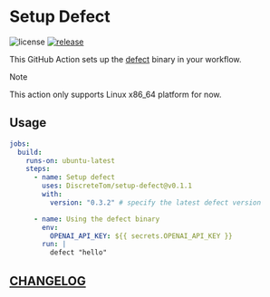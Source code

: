 # Setup Defect

![license](https://img.shields.io/github/license/DiscreteTom/setup-defect?style=flat-square)
[![release](https://img.shields.io/github/v/release/DiscreteTom/setup-defect?style=flat-square)](https://github.com/DiscreteTom/setup-defect/releases/latest)

This GitHub Action sets up the [defect](https://github.com/DiscreteTom/defect) binary in your workflow.

> [!NOTE]
> This action only supports Linux x86_64 platform for now.

## Usage

```yaml
jobs:
  build:
    runs-on: ubuntu-latest
    steps:
      - name: Setup defect
        uses: DiscreteTom/setup-defect@v0.1.1
        with:
          version: "0.3.2" # specify the latest defect version

      - name: Using the defect binary
        env:
          OPENAI_API_KEY: ${{ secrets.OPENAI_API_KEY }}
        run: |
          defect "hello"
```

## [CHANGELOG](./CHANGELOG.md)
